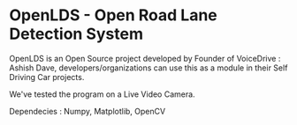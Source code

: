 # OpenLDS - Open Road Lane Detection System

OpenLDS is an Open Source project developed by Founder of VoiceDrive : Ashish Dave, developers/organizations can use this as a module in their Self Driving Car projects.

We've tested the program on a Live Video Camera. 

Dependecies :
Numpy, Matplotlib, OpenCV

